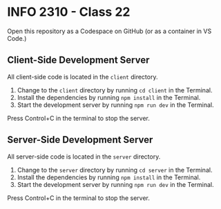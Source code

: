 # INFO 2310 - Class 22

Open this repository as a Codespace on GitHub (or as a container in VS Code.)

## Client-Side Development Server

All client-side code is located in the `client` directory.

1. Change to the `client` directory by running `cd client` in the Terminal.
2. Install the dependencies by running `npm install` in the Terminal.
3. Start the development server by running `npm run dev` in the Terminal.

Press Control+C in the terminal to stop the server.

## Server-Side Development Server

All server-side code is located in the `server` directory.

1. Change to the `server` directory by running `cd server` in the Terminal.
2. Install the dependencies by running `npm install` in the Terminal.
3. Start the development server by running `npm run dev` in the Terminal.

Press Control+C in the terminal to stop the server.
